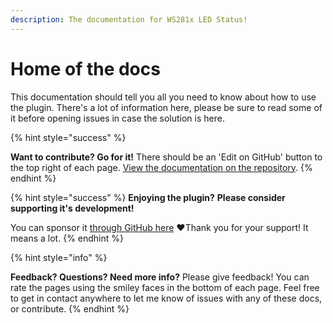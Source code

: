 ```yaml
---
description: The documentation for WS281x LED Status!
---
```


# Home of the docs

This documentation should tell you all you need to know about how to use the plugin. There's a lot of information here, please be sure to read some of it before opening issues in case the solution is here.

{% hint style="success" %}

**Want to contribute? Go for it!**
There should be an 'Edit on GitHub' button to the top right of each page. [View the documentation on the repository](https://github.com/cp2004/OctoPrint-WS281x_LED_Status/tree/master/docs).
{% endhint %}

{% hint style="success" %}
**Enjoying the plugin?** **Please consider supporting it's development!**

You can sponsor it [through GitHub here](https://github.com/sponsors/cp2004)
❤Thank you for your support! It means a lot.
{% endhint %}

{% hint style="info" %}

**Feedback? Questions? Need more info?**
Please give feedback! You can rate the pages using the smiley faces in the bottom of each page. Feel free to get in contact anywhere to let me know of issues with any of these docs, or contribute.
{% endhint %}
